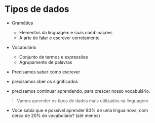 # Tipos de dados

* Gramática
  * Elementos da linguagem e suas combinações
  * A arte de falar e escrever corretamente

* Vocabulário
     * Conjunto de termos e expressões
     * Agrupamento de palavras

* Precisamos saber como escrever
* precisamos sber os significados
* precisamos continuar aprendendo, para crescer nosso vocabulário.

> Vamos aprender os tipos de dados mais utilizados na linguagem
 * Voce sabia que é possível aprender 80% de uma lingua nova, com 
 cerca de 20% do vocabulário? (até menos)